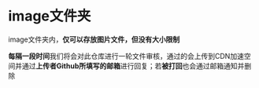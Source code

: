 # image文件夹

image文件夹内，**仅可以存放图片文件，但没有大小限制**

**每隔一段时间**我们将会对此仓库进行一轮文件审核，通过的会上传到CDN加速空间并通过**上传者Github所填写的邮箱**进行回复；若**被打回**也会通过邮箱通知并删除
